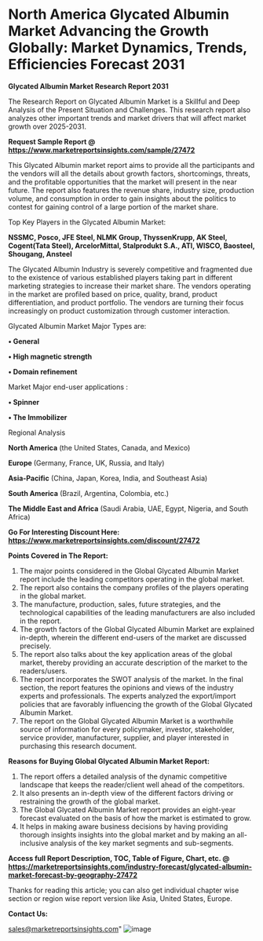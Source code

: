 # North America Glycated Albumin Market Advancing the Growth Globally: Market Dynamics, Trends, Efficiencies Forecast 2031

<strong>Glycated Albumin Market Research Report 2031</strong>

The Research Report on Glycated Albumin Market is a Skillful and Deep Analysis of the Present Situation and Challenges. This research report also analyzes other important trends and market drivers that will affect market growth over 2025-2031.

<strong>Request Sample Report @ <a href=https://www.marketreportsinsights.com/sample/27472>https://www.marketreportsinsights.com/sample/27472</a></strong>

This Glycated Albumin market report aims to provide all the participants and the vendors will all the details about growth factors, shortcomings, threats, and the profitable opportunities that the market will present in the near future. The report also features the revenue share, industry size, production volume, and consumption in order to gain insights about the politics to contest for gaining control of a large portion of the market share.

Top Key Players in the Glycated Albumin Market:

<strong>NSSMC, Posco, JFE Steel, NLMK Group, ThyssenKrupp, AK Steel, Cogent(Tata Steel), ArcelorMittal, Stalprodukt S.A., ATI, WISCO, Baosteel, Shougang, Ansteel</strong>

The Glycated Albumin Industry is severely competitive and fragmented due to the existence of various established players taking part in different marketing strategies to increase their market share. The vendors operating in the market are profiled based on price, quality, brand, product differentiation, and product portfolio. The vendors are turning their focus increasingly on product customization through customer interaction.

Glycated Albumin Market Major Types are:

<strong>• General

• High magnetic strength

• Domain refinement</strong>

Market Major end-user applications :

<strong>• Spinner

• The Immobilizer</strong>

Regional Analysis

</u><strong><b>North America</b></strong> (the United States, Canada, and Mexico)

<strong><b>Europe </b></strong>(Germany, France, UK, Russia, and Italy)

<strong><b>Asia-Pacific</b></strong> (China, Japan, Korea, India, and Southeast Asia)

<strong><b>South America</b></strong> (Brazil, Argentina, Colombia, etc.)

<strong><b>The Middle East and Africa</b></strong> (Saudi Arabia, UAE, Egypt, Nigeria, and South Africa)

<strong>Go For Interesting Discount Here: <a href=https://www.marketreportsinsights.com/discount/27472>https://www.marketreportsinsights.com/discount/27472</a></strong>

<strong>Points Covered in The Report:</strong>
<ol>
  <li>The major points considered in the Global Glycated Albumin Market report include the leading competitors operating in the global market.</li>
  <li>The report also contains the company profiles of the players operating in the global market.</li>
  <li>The manufacture, production, sales, future strategies, and the technological capabilities of the leading manufacturers are also included in the report.</li>
  <li>The growth factors of the Global Glycated Albumin Market are explained in-depth, wherein the different end-users of the market are discussed precisely.</li>
  <li>The report also talks about the key application areas of the global market, thereby providing an accurate description of the market to the readers/users.</li>
  <li>The report incorporates the SWOT analysis of the market. In the final section, the report features the opinions and views of the industry experts and professionals. The experts analyzed the export/import policies that are favorably influencing the growth of the Global Glycated Albumin Market.</li>
  <li>The report on the Global Glycated Albumin Market is a worthwhile source of information for every policymaker, investor, stakeholder, service provider, manufacturer, supplier, and player interested in purchasing this research document.</li>
</ol>
<strong>Reasons for Buying Global Glycated Albumin Market Report:</strong>

<ol>
  <li>The report offers a detailed analysis of the dynamic competitive landscape that keeps the reader/client well ahead of the competitors.</li>
  <li>It also presents an in-depth view of the different factors driving or restraining the growth of the global market.</li>
  <li>The Global Glycated Albumin Market report provides an eight-year forecast evaluated on the basis of how the market is estimated to grow.</li>
  <li>It helps in making aware business decisions by having providing thorough insights insights into the global market and by making an all-inclusive analysis of the key market segments and sub-segments.</li>
</ol>
<strong>Access full Report Description, TOC, Table of Figure, Chart, etc. @ <a href=https://marketreportsinsights.com/industry-forecast/glycated-albumin-market-forecast-by-geography-27472>https://marketreportsinsights.com/industry-forecast/glycated-albumin-market-forecast-by-geography-27472</a></strong>


Thanks for reading this article; you can also get individual chapter wise section or region wise report version like Asia, United States, Europe.

<strong>Contact Us:</strong>

sales@marketreportsinsights.com"
![image](https://github.com/user-attachments/assets/5b5e810a-9ad9-477c-bbe8-0bfe4c5f9859)
